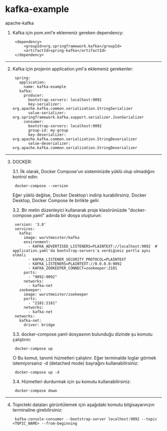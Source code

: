 # kafka-example
apache-kafka

1. Kafka için pom.xml'e eklemeniz gereken dependency:
   
		<dependency>
			<groupId>org.springframework.kafka</groupId>
			<artifactId>spring-kafka</artifactId>
		</dependency>

--------------------------------------------------------------------------------------------------------------------
2. Kafka için projenin application.yml'a eklemeniz gerekenler:

		spring:
		  application:
		    name: kafka-example
		  kafka:
		    producer:
		      bootstrap-servers: localhost:9092
		      key-serializer: org.apache.kafka.common.serialization.StringSerializer
		      value-serializer: org.springframework.kafka.support.serializer.JsonSerializer
		    consumer:
		      bootstrap-servers: localhost:9092
		      group-id: my-group
		      key-deserializer: org.apache.kafka.common.serialization.StringDeserializer
		      value-deserializer: org.apache.kafka.common.serialization.StringDeserializer
	
--------------------------------------------------------------------------------------------------------------------
3. DOCKER:

	3.1. İlk olarak, Docker Compose'un sisteminizde yüklü olup olmadığını kontrol edin:

		docker-compose --version

	Eğer yüklü değilse, Docker Desktop'ı indirip kurabilirsiniz. Docker Desktop, Docker Compose ile birlikte gelir.



	3.2. Bir metin düzenleyici kullanarak proje klasörünüzde "docker-compose.yaml" adında bir dosya oluşturun:

		version: '3.8'
		services:
		  kafka:
		    image: wurstmeister/kafka
		    environment:
		      - KAFKA_ADVERTISED_LISTENERS=PLAINTEXT://localhost:9092  # application.yaml'da bootstrap-servers'a verdiğimiz portla aynı olmalı
		      - KAFKA_LISTENER_SECURITY_PROTOCOL=PLAINTEXT
		      - KAFKA_LISTENERS=PLAINTEXT://0.0.0.0:9092
		      - KAFKA_ZOOKEEPER_CONNECT=zookeeper:2181
		    ports:
		      - "9092:9092"
		    networks:
		      - kafka-net
		  zookeeper:
		    image: wurstmeister/zookeeper
		    ports:
		      - "2181:2181"
		    networks:
		      - kafka-net
		networks:
		  kafka-net:
		    driver: bridge


	3.3. docker-compose.yaml dosyasının bulunduğu dizinde şu komutu çalıştırın:
              
		docker-compose up
 
              
	○ Bu komut, tanımlı hizmetleri çalıştırır. Eğer terminalde loglar görmek istemiyorsanız -d (detached mode) bayrağını kullanabilirsiniz:
  
		docker-compose up -d
 


	3.4. Hizmetleri durdurmak için şu komutu kullanabilirsiniz:
 
		docker-compose down


--------------------------------------------------------------------------------------------------------------------
4. Topicteki dataları görüntülemek için aşağıdaki komutu bilgisayarınızın terminaline girebilirsiniz:

		kafka-console-consumer --bootstrap-server localhost:9092 --topic <TOPIC_NAME> --from-beginning
	
